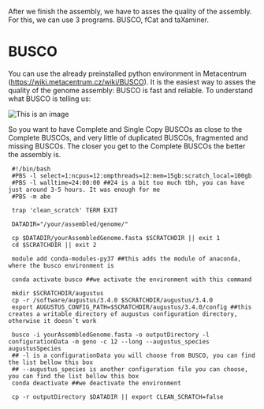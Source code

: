 After we finish the assembly, we have to asses the quality of the assembly. For this, we can use 3 programs. BUSCO, fCat and taXaminer.

# BUSCO
You can use the already preinstalled python environment in Metacentrum (https://wiki.metacentrum.cz/wiki/BUSCO). It is the easiest way to asses the quality of the genome assembly: BUSCO is fast and reliable.
To understand what BUSCO is telling us:

![This is an image](https://training.galaxyproject.org/archive/2019-12-01/topics/genome-annotation/images/busco_genome_summary.png) 

So you want to have Complete and Single Copy BUSCOs as close to the Complete BUSCOs, and very little of duplicated BUSCOs, fragmented and missing BUSCOs. The closer you get to the Complete BUSCOs the better the assembly is. 

```
 #!/bin/bash
 #PBS -l select=1:ncpus=12:ompthreads=12:mem=15gb:scratch_local=100gb
 #PBS -l walltime=24:00:00 ##24 is a bit too much tbh, you can have just around 3-5 hours. It was enough for me
 #PBS -m abe

 trap 'clean_scratch' TERM EXIT

 DATADIR="/your/assembled/genome/"

 cp $DATADIR/yourAssembledGenome.fasta $SCRATCHDIR || exit 1
 cd $SCRATCHDIR || exit 2

 module add conda-modules-py37 ##this adds the module of anaconda, where the busco environment is

 conda activate busco ##we activate the environment with this command

 mkdir $SCRATCHDIR/augustus
 cp -r /software/augustus/3.4.0 $SCRATCHDIR/augustus/3.4.0
 export AUGUSTUS_CONFIG_PATH=$SCRATCHDIR/augustus/3.4.0/config ##this creates a writable directory of augustus configuration directory, otherwise it doesn´t work

 busco -i yourAssembledGenome.fasta -o outputDirectory -l configurationData -m geno -c 12 --long --augustus_species augustusSpecies
 ## -l is a configurationData you will choose from BUSCO, you can find the list bellow this box
 ## --augustus_species is another configuration file you can choose, you can find the list bellow this box
 conda deactivate ##we deactivate the environment

 cp -r outputDirectory $DATADIR || export CLEAN_SCRATCH=false
```
